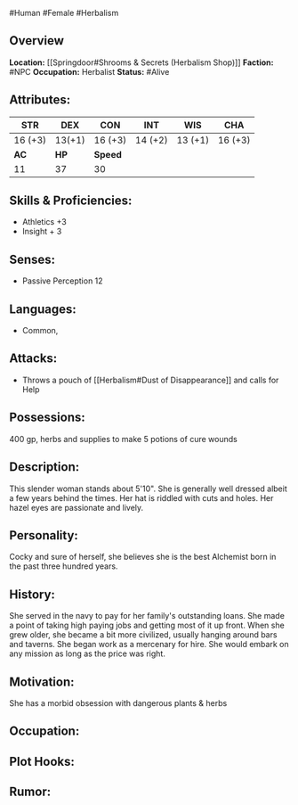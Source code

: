 #Human #Female #Herbalism

## Overview

**Location:** [[Springdoor#Shrooms & Secrets (Herbalism Shop)]]
**Faction:** #NPC
**Occupation:** Herbalist
**Status:** #Alive

## Attributes:

| STR     | DEX    | CON       | INT     | WIS     | CHA     |
| ------- | ------ | --------- | ------- | ------- | ------- |
| 16 (+3) | 13(+1) | 16 (+3)   | 14 (+2) | 13 (+1) | 16 (+3) |
| **AC**  | **HP** | **Speed** |         |         |         |
| 11      | 37     | 30        |         |         |         |

## Skills & Proficiencies:

- Athletics +3
- Insight + 3

## Senses: 

- Passive Perception 12

## Languages: 

- Common,

## Attacks:

- Throws a pouch of [[Herbalism#Dust of Disappearance]] and calls for Help

## Possessions:

400 gp, herbs and supplies to make 5 potions of cure wounds

## Description:

This slender woman stands about 5'10". She is generally well dressed albeit a few years behind the times. Her hat is riddled with cuts and holes. Her hazel eyes are passionate and lively.

## Personality:

Cocky and sure of herself, she believes she is the best Alchemist born in the past three hundred years.

## History:

She served in the navy to pay for her family's outstanding loans. She made a point of taking high paying jobs and getting most of it up front. When she grew older, she became a bit more civilized, usually hanging around bars and taverns. She began work as a mercenary for hire. She would embark on any mission as long as the price was right.

## Motivation:

She has a morbid obsession with dangerous plants & herbs

## Occupation:

## Plot Hooks:

## Rumor:
